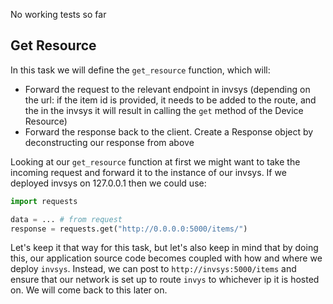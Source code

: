 No working tests so far

## Get Resource

In this task we will define the `get_resource` function, which will:
- Forward the request to the relevant endpoint in invsys (depending on the url: if the item id is provided,
it needs to be added to the route, and the in the invsys it will result in calling the `get` method of the Device Resource)
- Forward the response back to the client. Create a Response object by deconstructing our response from above


Looking at our `get_resource` function at first we might want to take the incoming request and forward it to the instance of our
invsys. If we deployed invsys on 127.0.0.1 then we could use:

```python
import requests

data = ... # from request
response = requests.get("http://0.0.0.0:5000/items/")
```
Let's keep it that way for this task, but let's also keep in mind that
by doing this, our application source code becomes coupled with how and where we deploy `invsys`.
Instead, we can post to `http://invsys:5000/items` and ensure that our network is set up to route `invys` to whichever ip it is hosted on. 
We will come back to this later on.